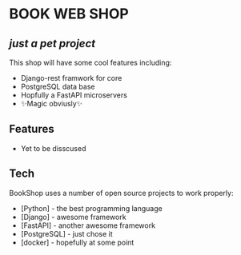 # BOOK WEB SHOP
## _just a pet project_


This shop will have some cool features including:

- Django-rest framwork for core
- PostgreSQL data base
- Hopfully a FastAPI microservers
- ✨Magic  obviusly✨ 

## Features

- Yet to be disscused


## Tech

BookShop uses a number of open source projects to work properly:

- [Python] - the best programming language
- [Django] - awesome framework
- [FastAPI] - another awesome framework
- [PostgreSQL] - just chose it 
- [docker] - hopefully at some point


